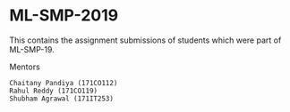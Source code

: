 # ML-SMP-2019
This contains the assignment submissions of students which were part of ML-SMP-19.

Mentors
```
Chaitany Pandiya (171CO112)
Rahul Reddy (171CO119)
Shubham Agrawal (171IT253)
```
